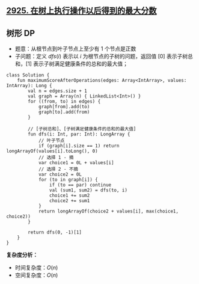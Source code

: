 ## [2925. 在树上执行操作以后得到的最大分数](https://leetcode.cn/problems/maximum-score-after-applying-operations-on-a-tree/description/)

## 树形 DP

- 题意：从根节点到叶子节点上至少有 $1$ 个节点是正数
- 子问题：定义 $dfs(i)$ 表示以 $i$ 为根节点的子树的问题，返回值 $[0]$ 表示子树总和，$[1]$ 表示子树满足健康条件的总和的最大值；

```
class Solution {
    fun maximumScoreAfterOperations(edges: Array<IntArray>, values: IntArray): Long {
        val n = edges.size + 1
        val graph = Array(n) { LinkedList<Int>() }
        for ((from, to) in edges) {
            graph[from].add(to)
            graph[to].add(from)
        }
    
        // [子树总和]、[子树满足健康条件的总和的最大值]
        fun dfs(i: Int, par: Int): LongArray {
            // 叶子节点
            if (graph[i].size == 1) return longArrayOf(values[i].toLong(), 0)
            // 选择 1 - 摘
            var choice1 = 0L + values[i]
            // 选择 2 - 不摘
            var choice2 = 0L
            for (to in graph[i]) {
                if (to == par) continue
                val (sum1, sum2) = dfs(to, i)
                choice1 += sum2
                choice2 += sum1
            }
            return longArrayOf(choice2 + values[i], max(choice1, choice2))
        }

        return dfs(0, -1)[1]
    }
}
```

**复杂度分析：**

- 时间复杂度：$O(n)$
- 空间复杂度：$O(n)$
